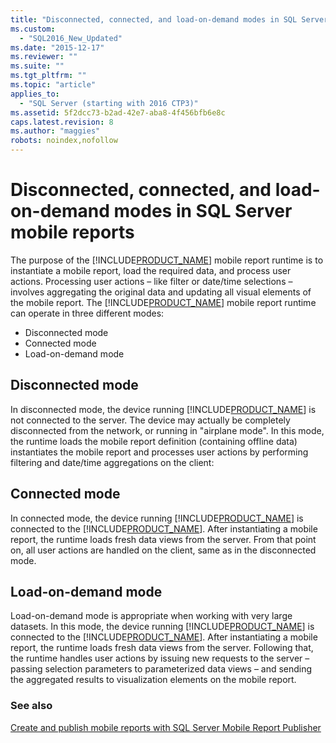 ```yaml
---
title: "Disconnected, connected, and load-on-demand modes in SQL Server mobile reports | Microsoft Docs"
ms.custom: 
  - "SQL2016_New_Updated"
ms.date: "2015-12-17"
ms.reviewer: ""
ms.suite: ""
ms.tgt_pltfrm: ""
ms.topic: "article"
applies_to: 
  - "SQL Server (starting with 2016 CTP3)"
ms.assetid: 5f2dcc73-b2ad-42e7-aba8-4f456bfb6e8c
caps.latest.revision: 8
ms.author: "maggies"
robots: noindex,nofollow
---
```

# Disconnected, connected, and load-on-demand modes in SQL Server mobile reports
The purpose of the [!INCLUDE[PRODUCT_NAME](../a9retired/includes/ss-mobilereptpub-long.md)] mobile report runtime is to instantiate a mobile report, load the required data, and process user actions. Processing user actions &ndash; like filter or date/time selections &ndash; involves aggregating the original data and updating all visual elements of the mobile report. The [!INCLUDE[PRODUCT_NAME](../a9retired/includes/short-product-name.md)] mobile report runtime can operate in three different modes:   
  
* Disconnected mode   
* Connected mode   
* Load-on-demand mode   
  
## Disconnected mode ##  
  
In disconnected mode, the device running [!INCLUDE[PRODUCT_NAME](../a9retired/includes/short-product-name.md)] is not connected to the server. The device may actually be completely disconnected from the network, or running in "airplane mode". In this mode, the runtime loads the mobile report definition (containing offline data) instantiates the mobile report and processes user actions by performing filtering and date/time aggregations on the client:   
  
## Connected mode  
  
In connected mode, the device running [!INCLUDE[PRODUCT_NAME](../a9retired/includes/short-product-name.md)] is connected to the [!INCLUDE[PRODUCT_NAME](../a9retired/includes/server-product-name.md)]. After instantiating a mobile report, the runtime loads fresh data views from the server. From that point on, all user actions are handled on the client, same as in the disconnected mode.   
  
## Load-on-demand mode  
  
Load-on-demand mode is appropriate when working with very large datasets. In this mode, the device running [!INCLUDE[PRODUCT_NAME](../a9retired/includes/short-product-name.md)] is connected to the [!INCLUDE[PRODUCT_NAME](../a9retired/includes/server-product-name.md)]. After instantiating a mobile report, the runtime loads fresh data views from the server. Following that, the runtime handles user actions by issuing new requests to the server &ndash; passing selection parameters to parameterized data views &ndash; and sending the aggregated results to visualization elements on the mobile report.   
  
### See also  
[Create and publish mobile reports with SQL Server Mobile Report Publisher](Create%20and%20publish%20mobile%20reports%20with%20SQL%20Server%20Mobile%20Report%20Publisher.md)  
